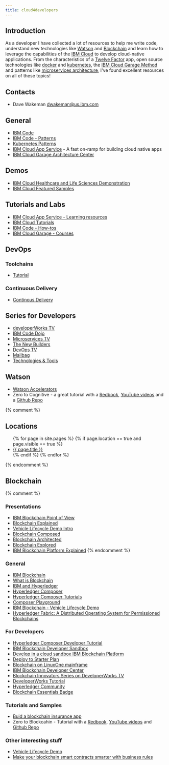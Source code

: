 ```yaml
---
title: cloud4developers
---
```


## Introduction
As a developer I have collected a lot of resources to help me write code, understand new technologies like [Watson](https://www.ibm.com/watson/) and [Blockchain](http://www.ibm.com/blockchain) and learn how to leverage the capabilities of the [IBM Cloud](https://www.ibm.com/cloud/) to develop cloud-native applications.  From the characteristics of a [Twelve Factor](https://12factor.net/) app, open source technologies like [docker](https://www.docker.com/) and [kubernetes](https://kubernetes.io/), the [IBM Cloud Garage Method](https://www.ibm.com/cloud/garage/) and patterns like [microservices architecture](https://www.ibm.com/cloud/garage/architectures/microservices/reference-architecture/), I've found excellent resources on all of these topics!

## Contacts
- Dave Wakeman [dwakeman@us.ibm.com](mailto:dwakeman@us.ibm.com)


## General
- [IBM Code](https://developer.ibm.com/code/)
- [IBM Code - Patterns](https://developer.ibm.com/code/patterns/)
- [Kubernetes Patterns](https://developer.ibm.com/code/technologies/container-orchestration/)
- [IBM Cloud App Service](https://console.bluemix.net/developer/appservice/dashboard) - A fast on-ramp for building cloud native apps
- [IBM Cloud Garage Architecture Center](https://www.ibm.com/cloud/garage/architectures)

## Demos
- [IBM Cloud Healthcare and Life Sciences Demonstration](https://bluedemos.com/show/133)
- [IBM Cloud Featured Samples](https://ibm-cloud.github.io/#!/)

## Tutorials and Labs
- [IBM Cloud App Service - Learning resources](https://console.bluemix.net/developer/appservice/learning-resources)
- [IBM Cloud Tutorials](https://console.bluemix.net/docs/tutorials/index.html#tutorials)
- [IBM Code - How-tos](https://developer.ibm.com/code/howtos)
- [IBM Cloud Garage - Courses](https://www.ibm.com/cloud/garage/category/courses)

## DevOps
### Toolchains
- [Tutorial](https://www.ibm.com/cloud/garage/category/courses)
 
### Continuous Delivery
- [Continous Delivery](https://www.ibm.com/cloud/continuous-delivery)


## Series for Developers
- [developerWorks TV](https://developer.ibm.com/tv/)
- [IBM Code Dojo](https://developer.ibm.com/tv/ibm-code-dojo/)
- [Microservices TV](https://developer.ibm.com/tv/category/microservices/)
- [The New Builders](https://developer.ibm.com/tv/builders/)
- [DevOps TV](https://developer.ibm.com/tv/devops/)
- [Mailbag](https://developer.ibm.com/tv/dwmailbag/)
- [Technologies & Tools](https://developer.ibm.com/tv/topics/)


## Watson

- [Watson Accelerators](https://watsonaccelerators.mybluemix.net/portal/welcome)
- Zero to Cognitive - a great tutorial with a [Redbook](https://www.redbooks.ibm.com/redbooks.nsf/redbookabstracts/crse0400.html?Open), [YouTube videos](https://www.youtube.com/watch?v=Jj7IFjd3FyI&list=PLnJzIOiv6cVTaS8k90R3T9AlS_kf5XWmX) and a [Github Repo](https://github.com/rddill-IBM/ZeroToCognitive)

{% comment %}
## Locations
<ul>
{% for page in site.pages %}
    {% if page.location == true and page.visible == true %}
    <li><a href="{{ site.baseurl }}{{ page.url }}">{{ page.title }}</a></li>
    {% endif %}
{% endfor %}
</ul>
{% endcomment %}

## Blockchain

{% comment %}
### Presentations
- [IBM Blockchain Point of View](http://ibm-blockchain-pot.github.io/docs/IBM-Blockchain-PoV.pdf)
- [Blockchain Explained](http://ibm-blockchain-pot.github.io/docs/Blockchain-Explained-V5.04.pdf)
- [Vehicle Lifecycle Demo Intro](http://ibm-blockchain-pot.github.io/docs/Vehicle-Lifecycle-Demo-Intro.pdf)
- [Blockchain Composed](http://ibm-blockchain-pot.github.io/docs/Blockchain-Composed-V2.07.pdf)
- [Blockchain Architected](http://ibm-blockchain-pot.github.io/docs/Blockchain-Architected-V2.02.pdf)
- [Blockchain Explored](http://ibm-blockchain-pot.github.io/docs/Blockchain-Explored-v4.02.pdf)
- [IBM Blockchain Platform Explained](http://ibm-blockchain-pot.github.io/docs/IBM-Blockchain-Platform-Explained-V1.07.pdf)
{% endcomment %}

### General
- [IBM Blockchain](http://www.ibm.com/blockchain)
- [What is Blockchain](https://www.ibm.com/blockchain/what-is-blockchain.html)
- [IBM and Hyperledger](https://www.ibm.com/blockchain/hyperledger.html)
- [Hyperledger Composer](https://hyperledger.github.io/composer/)
- [Hyperledger Composer Tutorials](https://hyperledger.github.io/composer/latest/tutorials/tutorials.html)
- [Composer Playground](http://composer-playground.mybluemix.net)
- [IBM Blockchain - Vehicle Lifecycle Demo](https://bluedemos.com/show/241)
- [Hyperledger Fabric: A Distributed Operating System for Permissioned Blockchains](https://arxiv.org/abs/1801.10228v1)

### For Developers
- [Hyperledger Composer Developer Tutorial](https://hyperledger.github.io/composer/latest/tutorials/developer-tutorial.html)
- [IBM Blockchain Developer Sandbox](https://developer.ibm.com/blockchain/sandbox/)
- [Develop in a cloud sandbox IBM Blockchain Platform](https://ibm-blockchain.github.io/)
- [Deploy to Starter Plan](https://console.bluemix.net/docs/services/blockchain/develop_starter.html#deploying-a-business-networks-on-starter-plan)
- [Blockchain on LinuxOne mainframe](https://developer.ibm.com/code/patterns/run-blockchain-technology-on-a-linux-mainframe/)
- [IBM Blockchain Developer Center](https://developer.ibm.com/blockchain/)
- [Blockchain Innovators Series on DeveloperWorks TV](https://developer.ibm.com/tv/blockchain-innovators/)
- [DeveloperWorks Tutorial](https://www.ibm.com/developerworks/cloud/library/cl-model-test-your-blockchain-network-with-hyperledger-composer-playground/index.html?social_post=1136571756&fst=Learn)
- [Hyperledger Community](https://hyperledger.github.io/composer/support/support-index.html)
- [Blockchain Essentials Badge](https://developer.ibm.com/courses/all/blockchain-essentials/)

### Tutorials and Samples
- [Buid a blockchain insurance app](https://github.com/IBM/build-blockchain-insurance-app)
- Zero to Blockcahin - Tutorial with a [Redbook](https://www.redbooks.ibm.com/Redbooks.nsf/RedbookAbstracts/crse0401.html?Open), [YouTube videos](https://www.youtube.com/watch?v=CgGX-BTYOwA&list=PLnJzIOiv6cVTjaJRtJ2srarhs-m4V3zs3) and 
[Github Repo](https://github.com/rddill-IBM/ZeroToBlockchain)


### Other interesting stuff
- [Vehicle Lifecycle Demo](https://www.youtube.com/watch?v=cNvOQp8r0xo&t=244)
- [Make your blockchain smart contracts smarter with business rules](https://www.ibm.com/developerworks/library/mw-1708-mery-blockchain/1708-mery.html)




